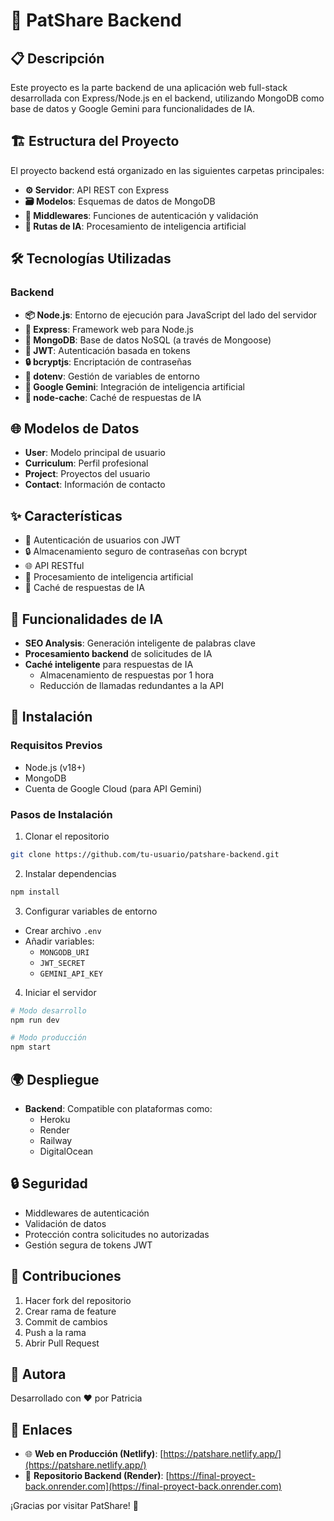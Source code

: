 # 🚀 PatShare Backend

## 📋 Descripción
Este proyecto es la parte backend de una aplicación web full-stack desarrollada con Express/Node.js en el backend, utilizando MongoDB como base de datos y Google Gemini para funcionalidades de IA.

## 🏗️ Estructura del Proyecto
El proyecto backend está organizado en las siguientes carpetas principales:
- **⚙️ Servidor**: API REST con Express
- **🗃️ Modelos**: Esquemas de datos de MongoDB
- **🔐 Middlewares**: Funciones de autenticación y validación
- **🤖 Rutas de IA**: Procesamiento de inteligencia artificial

## 🛠️ Tecnologías Utilizadas
### Backend
- **📦 Node.js**: Entorno de ejecución para JavaScript del lado del servidor
- **🚂 Express**: Framework web para Node.js
- **🍃 MongoDB**: Base de datos NoSQL (a través de Mongoose)
- **🔐 JWT**: Autenticación basada en tokens
- **🔒 bcryptjs**: Encriptación de contraseñas
- **🔧 dotenv**: Gestión de variables de entorno
- **🤖 Google Gemini**: Integración de inteligencia artificial
- **💾 node-cache**: Caché de respuestas de IA

## 🌐 Modelos de Datos
- **User**: Modelo principal de usuario
- **Curriculum**: Perfil profesional
- **Project**: Proyectos del usuario
- **Contact**: Información de contacto

## ✨ Características
- 🔐 Autenticación de usuarios con JWT
- 🔒 Almacenamiento seguro de contraseñas con bcrypt
- 🌐 API RESTful
- 🤖 Procesamiento de inteligencia artificial
- 💾 Caché de respuestas de IA

## 🚀 Funcionalidades de IA
- **SEO Analysis**: Generación inteligente de palabras clave
- **Procesamiento backend** de solicitudes de IA
- **Caché inteligente** para respuestas de IA
  - Almacenamiento de respuestas por 1 hora
  - Reducción de llamadas redundantes a la API

## 🔧 Instalación

### Requisitos Previos
- Node.js (v18+)
- MongoDB
- Cuenta de Google Cloud (para API Gemini)

### Pasos de Instalación
1. Clonar el repositorio
```bash
git clone https://github.com/tu-usuario/patshare-backend.git
```

2. Instalar dependencias
```bash
npm install
```

3. Configurar variables de entorno
- Crear archivo `.env`
- Añadir variables:
  - `MONGODB_URI`
  - `JWT_SECRET`
  - `GEMINI_API_KEY`

4. Iniciar el servidor
```bash
# Modo desarrollo
npm run dev

# Modo producción
npm start
```

## 🌍 Despliegue
- **Backend**: Compatible con plataformas como:
  - Heroku
  - Render
  - Railway
  - DigitalOcean

## 🔒 Seguridad
- Middlewares de autenticación
- Validación de datos
- Protección contra solicitudes no autorizadas
- Gestión segura de tokens JWT

## 🤝 Contribuciones
1. Hacer fork del repositorio
2. Crear rama de feature 
3. Commit de cambios
4. Push a la rama
5. Abrir Pull Request

## 👤 Autora
Desarrollado con ❤️ por Patricia

## 🔗 Enlaces
- 🌐 **Web en Producción (Netlify)**: [https://patshare.netlify.app/](https://patshare.netlify.app/)
- 📂 **Repositorio Backend (Render)**: [https://final-proyect-back.onrender.com](https://final-proyect-back.onrender.com)

¡Gracias por visitar PatShare! 🫶